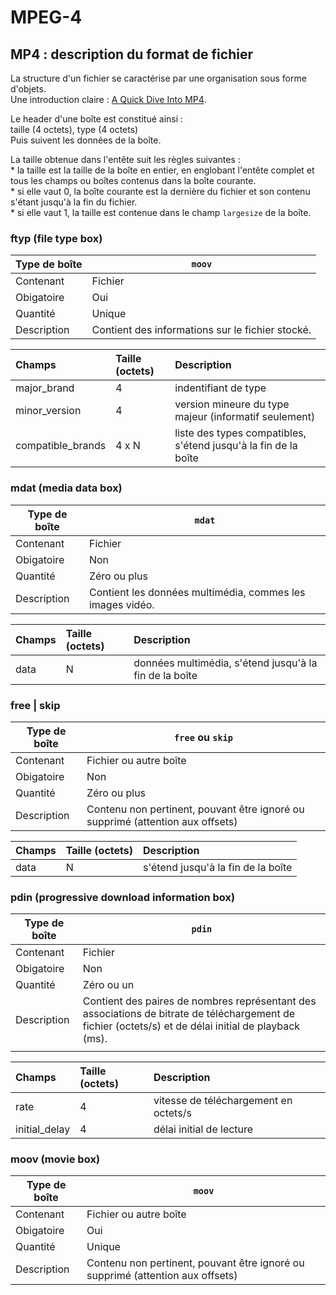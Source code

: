 # MPEG-4

## MP4 : description du format de fichier

La structure d'un fichier se caractérise par une organisation sous forme d'objets.  
Une introduction claire : [A Quick Dive Into MP4](https://github.com/alfg/quick-dive-into-mp4).  

Le header d'une boîte est constitué ainsi :  
taille (4 octets), type (4 octets)  
Puis suivent les données de la boîte.  

La taille obtenue dans l'entête suit les règles suivantes :  
    * la taille est la taille de la boîte en entier, en englobant l'entête complet et tous les champs ou boîtes contenus dans la boîte courante.  
    * si elle vaut 0, la boîte courante est la dernière du fichier et son contenu s'étant jusqu'à la fin du fichier.  
    * si elle vaut 1, la taille est contenue dans le champ `largesize` de la boîte.  
    
### ftyp (file type box)

| Type de boîte | `moov`                                           |
|---------------|--------------------------------------------------|
| Contenant     | Fichier                                          |
| Obigatoire    | Oui                                              |
| Quantité      | Unique                                           |
| Description   | Contient des informations sur le fichier stocké. |

| Champs            | Taille (octets) | Description                                                     |
|:------------------|:----------------|:----------------------------------------------------------------|
| major_brand       | 4               | indentifiant de type                                            |
| minor_version     | 4               | version mineure du type majeur (informatif seulement)           |
| compatible_brands | 4 x N           | liste des types compatibles, s'étend jusqu'à la fin de la boîte |


### mdat (media data box)

| Type de boîte | `mdat`                                                    |
|---------------|-----------------------------------------------------------|
| Contenant     | Fichier                                                   |
| Obigatoire    | Non                                                       |
| Quantité      | Zéro ou plus                                              |
| Description   | Contient les données multimédia, commes les images vidéo. |

| Champs | Taille (octets) | Description                                            |
|:-------|:----------------|:-------------------------------------------------------|
| data   | N               | données multimédia, s'étend jusqu'à la fin de la boîte |


### free | skip

| Type de boîte | `free` ou `skip`                                                               |
|---------------|--------------------------------------------------------------------------------|
| Contenant     | Fichier ou autre boîte                                                         |
| Obigatoire    | Non                                                                            |
| Quantité      | Zéro ou plus                                                                   |
| Description   | Contenu non pertinent, pouvant être ignoré ou supprimé (attention aux offsets) |

| Champs | Taille (octets) | Description                        |
|:-------|:----------------|:-----------------------------------|
| data   | N               | s'étend jusqu'à la fin de la boîte |


### pdin (progressive download information box)

| Type de boîte | `pdin`                                                                                                                                                |
|---------------|-------------------------------------------------------------------------------------------------------------------------------------------------------|
| Contenant     | Fichier                                                                                                                                               |
| Obigatoire    | Non                                                                                                                                                   |
| Quantité      | Zéro ou un                                                                                                                                            |
| Description   | Contient des paires de nombres représentant des associations de bitrate de téléchargement de fichier (octets/s) et de délai initial de playback (ms). |
|               |                                                                                                                                                       |

| Champs        | Taille (octets) | Description                           |
|:--------------|:----------------|:--------------------------------------|
| rate          | 4               | vitesse de téléchargement en octets/s |
| initial_delay | 4               | délai initial de lecture              |


### moov (movie box)

| Type de boîte | `moov`                                                                         |
|---------------|--------------------------------------------------------------------------------|
| Contenant     | Fichier ou autre boîte                                                         |
| Obigatoire    | Oui                                                                            |
| Quantité      | Unique                                                                         |
| Description   | Contenu non pertinent, pouvant être ignoré ou supprimé (attention aux offsets) |

